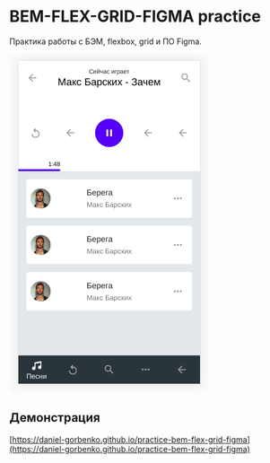 # BEM-FLEX-GRID-FIGMA practice

Практика работы с БЭМ, flexbox, grid и ПО Figma.

![Preview](https://raw.githubusercontent.com/daniel-gorbenko/practice-bem-flex-grid-figma/master/preview.png)

## Демонстрация
[https://daniel-gorbenko.github.io/practice-bem-flex-grid-figma](https://daniel-gorbenko.github.io/practice-bem-flex-grid-figma)
